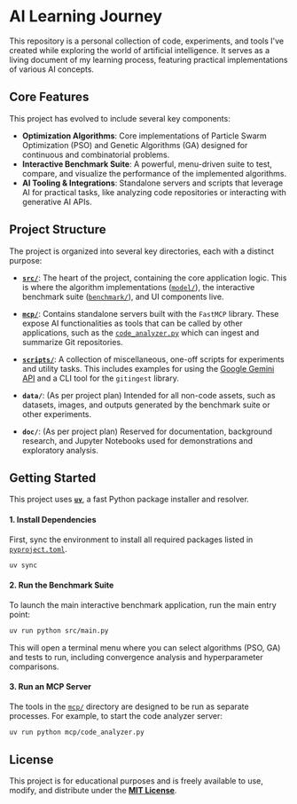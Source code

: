 # AI Learning Journey

This repository is a personal collection of code, experiments, and tools I've created while exploring the world of artificial intelligence. It serves as a living document of my learning process, featuring practical implementations of various AI concepts.

## Core Features

This project has evolved to include several key components:

-   **Optimization Algorithms**: Core implementations of Particle Swarm Optimization (PSO) and Genetic Algorithms (GA) designed for continuous and combinatorial problems.
-   **Interactive Benchmark Suite**: A powerful, menu-driven suite to test, compare, and visualize the performance of the implemented algorithms.
-   **AI Tooling & Integrations**: Standalone servers and scripts that leverage AI for practical tasks, like analyzing code repositories or interacting with generative AI APIs.

## Project Structure

The project is organized into several key directories, each with a distinct purpose:

-   **[`src/`](./src/)**: The heart of the project, containing the core application logic. This is where the algorithm implementations ([`model/`](./src/lib/model/)), the interactive benchmark suite ([`benchmark/`](./src/lib/benchmark/)), and UI components live.

-   **[`mcp/`](./mcp/)**: Contains standalone servers built with the `FastMCP` library. These expose AI functionalities as tools that can be called by other applications, such as the [`code_analyzer.py`](./mcp/code_analyzer.py) which can ingest and summarize Git repositories.

-   **[`scripts/`](./scripts/)**: A collection of miscellaneous, one-off scripts for experiments and utility tasks. This includes examples for using the [Google Gemini API](./scripts/ai-google-api.py) and a CLI tool for the `gitingest` library.

-   **`data/`**: (As per project plan) Intended for all non-code assets, such as datasets, images, and outputs generated by the benchmark suite or other experiments.

-   **`doc/`**: (As per project plan) Reserved for documentation, background research, and Jupyter Notebooks used for demonstrations and exploratory analysis.

## Getting Started

This project uses [**`uv`**](https://docs.astral.sh/uv/), a fast Python package installer and resolver.

#### 1. Install Dependencies
First, sync the environment to install all required packages listed in [`pyproject.toml`](./pyproject.toml).

```sh
uv sync
```

#### 2. Run the Benchmark Suite
To launch the main interactive benchmark application, run the main entry point:

```sh
uv run python src/main.py
```

This will open a terminal menu where you can select algorithms (PSO, GA) and tests to run, including convergence analysis and hyperparameter comparisons.

#### 3. Run an MCP Server
The tools in the [`mcp/`](./mcp/) directory are designed to be run as separate processes. For example, to start the code analyzer server:

```sh
uv run python mcp/code_analyzer.py
```

## License

This project is for educational purposes and is freely available to use, modify, and distribute under the [**MIT License**](./LICENSE).
